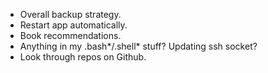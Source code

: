 *   Overall backup strategy.
*   Restart app automatically.
*   Book recommendations.
*   Anything in my .bash*/.shell* stuff?  Updating ssh socket?
*   Look through repos on Github.
